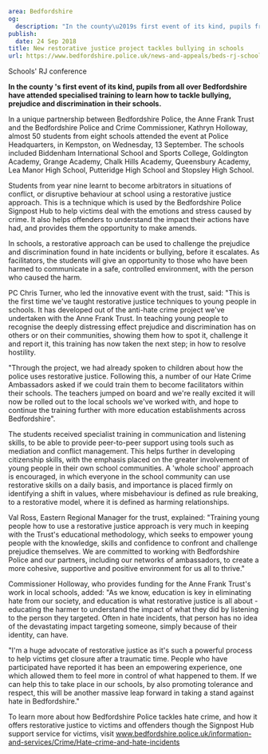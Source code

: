 ```yaml
area: Bedfordshire
og:
  description: "In the county\u2019s first event of its kind, pupils from all over Bedfordshire have attended specialised training to learn how to tackle bullying in their schools."
publish:
  date: 24 Sep 2018
title: New restorative justice project tackles bullying in schools
url: https://www.bedfordshire.police.uk/news-and-appeals/beds-rj-schoolsconference-sept18
```

Schools' RJ conference

**In the county 's first event of its kind, pupils from all over Bedfordshire have attended specialised training to learn how to tackle bullying, prejudice and discrimination in their schools.**

In a unique partnership between Bedfordshire Police, the Anne Frank Trust and the Bedfordshire Police and Crime Commissioner, Kathryn Holloway, almost 50 students from eight schools attended the event at Police Headquarters, in Kempston, on Wednesday, 13 September. The schools included Biddenham International School and Sports College, Goldington Academy, Grange Academy, Chalk Hills Academy, Queensbury Academy, Lea Manor High School, Putteridge High School and Stopsley High School.

Students from year nine learnt to become arbitrators in situations of conflict, or disruptive behaviour at school using a restorative justice approach. This is a technique which is used by the Bedfordshire Police Signpost Hub to help victims deal with the emotions and stress caused by crime. It also helps offenders to understand the impact their actions have had, and provides them the opportunity to make amends.

In schools, a restorative approach can be used to challenge the prejudice and discrimination found in hate incidents or bullying, before it escalates. As facilitators, the students will give an opportunity to those who have been harmed to communicate in a safe, controlled environment, with the person who caused the harm.

PC Chris Turner, who led the innovative event with the trust, said: "This is the first time we've taught restorative justice techniques to young people in schools. It has developed out of the anti-hate crime project we've undertaken with the Anne Frank Trust. In teaching young people to recognise the deeply distressing effect prejudice and discrimination has on others or on their communities, showing them how to spot it, challenge it and report it, this training has now taken the next step; in how to resolve hostility.

"Through the project, we had already spoken to children about how the police uses restorative justice. Following this, a number of our Hate Crime Ambassadors asked if we could train them to become facilitators within their schools. The teachers jumped on board and we're really excited it will now be rolled out to the local schools we've worked with, and hope to continue the training further with more education establishments across Bedfordshire".

The students received specialist training in communication and listening skills, to be able to provide peer-to-peer support using tools such as mediation and conflict management. This helps further in developing citizenship skills, with the emphasis placed on the greater involvement of young people in their own school communities. A 'whole school' approach is encouraged, in which everyone in the school community can use restorative skills on a daily basis, and importance is placed firmly on identifying a shift in values, where misbehaviour is defined as rule breaking, to a restorative model, where it is defined as harming relationships.

Val Ross, Eastern Regional Manager for the trust, explained: "Training young people how to use a restorative justice approach is very much in keeping with the Trust's educational methodology, which seeks to empower young people with the knowledge, skills and confidence to confront and challenge prejudice themselves. We are committed to working with Bedfordshire Police and our partners, including our networks of ambassadors, to create a more cohesive, supportive and positive environment for us all to thrive."

Commissioner Holloway, who provides funding for the Anne Frank Trust's work in local schools, added: "As we know, education is key in eliminating hate from our society, and education is what restorative justice is all about - educating the harmer to understand the impact of what they did by listening to the person they targeted. Often in hate incidents, that person has no idea of the devastating impact targeting someone, simply because of their identity, can have.

"I'm a huge advocate of restorative justice as it's such a powerful process to help victims get closure after a traumatic time. People who have participated have reported it has been an empowering experience, one which allowed them to feel more in control of what happened to them. If we can help this to take place in our schools, by also promoting tolerance and respect, this will be another massive leap forward in taking a stand against hate in Bedfordshire."

To learn more about how Bedfordshire Police tackles hate crime, and how it offers restorative justice to victims and offenders though the Signpost Hub support service for victims, visit www.bedfordshire.police.uk/information-and-services/Crime/Hate-crime-and-hate-incidents
